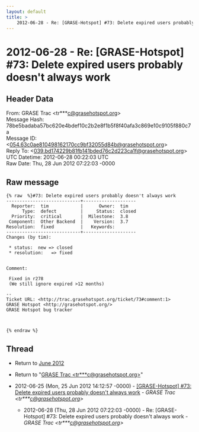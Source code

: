 ```yaml
---
layout: default
title: >
    2012-06-28 - Re: [GRASE-Hotspot] #73: Delete expired users probably doesn't always work
---
```


# 2012-06-28 - Re: [GRASE-Hotspot] #73: Delete expired users probably doesn't always work

## Header Data

From: GRASE Trac \<tr***c@grasehotspot.org\><br>
Message Hash: 78be5badaba57bc620e4bdef10c2b2e8f1b5f8f40afa3c869e10c9105f880c7a<br>
Message ID: \<054.63c0ae810498162170cc9bf32055d84b@grasehotspot.org\><br>
Reply To: \<039.bd174229b81fb141bded76c2d223ca1f@grasehotspot.org\><br>
UTC Datetime: 2012-06-28 00:22:03 UTC<br>
Raw Date: Thu, 28 Jun 2012 07:22:03 -0000<br>

## Raw message

```
{% raw  %}#73: Delete expired users probably doesn't always work
----------------------------+--------------------
  Reporter:  tim            |      Owner:  tim
      Type:  defect         |     Status:  closed
  Priority:  critical       |  Milestone:  3.8
 Component:  Other Backend  |    Version:  3.7
Resolution:  fixed          |   Keywords:
----------------------------+--------------------
Changes (by tim):

 * status:  new => closed
 * resolution:   => fixed


Comment:

 Fixed in r278
 (We still ignore expired >12 months)

-- 
Ticket URL: <http://trac.grasehotspot.org/ticket/73#comment:1>
GRASE Hotspot <http://grasehotspot.org/>
GRASE Hotspot bug tracker



{% endraw %}
```

## Thread

+ Return to [June 2012](/archive/2012/06)

+ Return to "[GRASE Trac <tr***c<span>@</span>grasehotspot.org>](/authors/tr___c_at_grasehotspot_org)"

+ 2012-06-25 (Mon, 25 Jun 2012 14:12:57 -0000) - [[GRASE-Hotspot] #73: Delete expired users probably doesn't always work](/archive/2012/06/076a1a0a6ce2ab80746b56e6b48dfea90b3584e861cb317b34444543a619fe14) - _GRASE Trac \<tr***c@grasehotspot.org\>_
  + 2012-06-28 (Thu, 28 Jun 2012 07:22:03 -0000) - Re: [GRASE-Hotspot] #73: Delete expired users probably doesn't always work - _GRASE Trac \<tr***c@grasehotspot.org\>_

